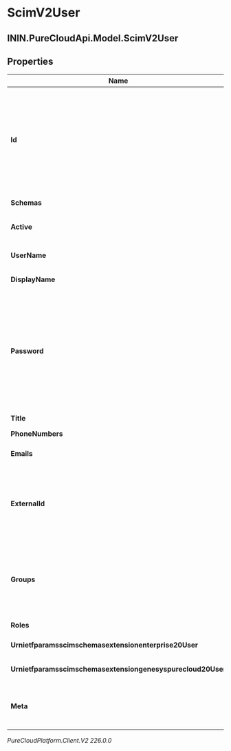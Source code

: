 # ScimV2User

## ININ.PureCloudApi.Model.ScimV2User

## Properties

|Name | Type | Description | Notes|
|------------ | ------------- | ------------- | -------------|
| **Id** | **string** | The ID of the SCIM resource. Set by the service provider. \&quot;caseExact\&quot; is set to \&quot;true\&quot;. \&quot;mutability\&quot; is set to \&quot;readOnly\&quot;. \&quot;returned\&quot; is set to \&quot;always\&quot;. | [optional] |
| **Schemas** | **List&lt;string&gt;** | The list of supported schemas. | [optional] |
| **Active** | **bool?** | Indicates whether the user&#39;s administrative status is active. | [optional] |
| **UserName** | **string** | The user&#39;s Genesys Cloud email address. Must be unique. | [optional] |
| **DisplayName** | **string** | The display name of the user. | [optional] |
| **Password** | **string** | The new password for the Genesys Cloud user. Does not return an existing password. When creating a user, if a password is not supplied, then a password will be randomly generated that is 40 characters in length and contains five characters from each of the password policy groups. | [optional] |
| **Title** | **string** | The user&#39;s title. | [optional] |
| **PhoneNumbers** | [**List&lt;ScimPhoneNumber&gt;**](ScimPhoneNumber) | The list of the user&#39;s phone numbers. | [optional] |
| **Emails** | [**List&lt;ScimEmail&gt;**](ScimEmail) | The list of the user&#39;s email addresses. | [optional] |
| **ExternalId** | **string** | The external ID of the user. Set by the provisioning client. \&quot;caseExact\&quot; is set to \&quot;true\&quot;. \&quot;mutability\&quot; is set to \&quot;readWrite\&quot;. | [optional] |
| **Groups** | [**List&lt;ScimV2GroupReference&gt;**](ScimV2GroupReference) | The list of groups that the user is a member of. This list is immutable per SCIM RFC and may only be updated using the GROUPS resource endpoint. | [optional] |
| **Roles** | [**List&lt;ScimUserRole&gt;**](ScimUserRole) | The list of roles assigned to the user. | [optional] |
| **Urnietfparamsscimschemasextensionenterprise20User** | [**ScimV2EnterpriseUser**](ScimV2EnterpriseUser) | The URI of the schema for the enterprise user. | [optional] |
| **Urnietfparamsscimschemasextensiongenesyspurecloud20User** | [**ScimUserExtensions**](ScimUserExtensions) | The URI of the schema for the Genesys Cloud user. | [optional] |
| **Meta** | [**ScimMetadata**](ScimMetadata) | The metadata of the SCIM resource. Metadata is defined as immutable per SCIM RFC. | [optional] |



_PureCloudPlatform.Client.V2 226.0.0_
